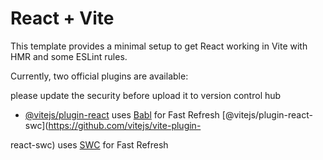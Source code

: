# React + Vite

This template provides a minimal setup to get React working in Vite with HMR and some ESLint rules.

Currently, two official plugins are available:

please update the security before upload it to version control hub

- [@vitejs/plugin-react](https://github.com/vitejs/vite-plugin-react/blob/main/packages/plugin-react/README.md) uses [Babl](https://babeljs.io/) for Fast Refresh
 [@vitejs/plugin-react-swc](https://github.com/vitejs/vite-plugin-






react-swc) uses [SWC](https://swc.rs/) for Fast Refresh
